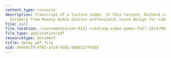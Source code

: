```yaml
---
content_type: resource
description: Transcript of a lecture video. In this lecture, Richard Ludlow and Andy
  Forsberg from Hexany Audio discuss professional sound design for video games.
file: null
file_location: /coursemedia/cms-611j-creating-video-games-fall-2014/994e8cf94702a7249381bb0b11ffe5b5_Ey_eWZhG8vI.pdf
file_type: application/pdf
resourcetype: Document
title: 3play pdf file
uid: 994e8cf9-4702-a724-9381-bb0b11ffe5b5
---
```

